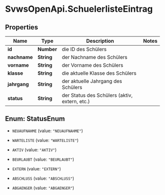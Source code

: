 # SvwsOpenApi.SchuelerlisteEintrag

## Properties

Name | Type | Description | Notes
------------ | ------------- | ------------- | -------------
**id** | **Number** | die ID des Schülers | 
**nachname** | **String** | der Nachname des Schülers | 
**vorname** | **String** | der Vorname des Schülers | 
**klasse** | **String** | die aktuelle Klasse des Schülers | 
**jahrgang** | **String** | der aktuelle Jahrgang des Schülers | 
**status** | **String** | der Status des Schülers (aktiv, extern, etc.) | 



## Enum: StatusEnum


* `NEUAUFNAHME` (value: `"NEUAUFNAHME"`)

* `WARTELISTE` (value: `"WARTELISTE"`)

* `AKTIV` (value: `"AKTIV"`)

* `BEURLAUBT` (value: `"BEURLAUBT"`)

* `EXTERN` (value: `"EXTERN"`)

* `ABSCHLUSS` (value: `"ABSCHLUSS"`)

* `ABGAENGER` (value: `"ABGAENGER"`)




